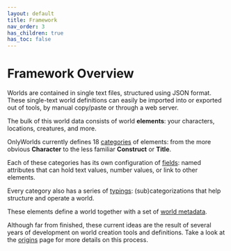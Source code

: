 ```yaml
---
layout: default
title: Framework
nav_order: 3
has_children: true
has_toc: false
---
```


# Framework Overview

Worlds are contained in single text files, structured using JSON format. These single-text world definitions can easily be imported into or exported out of tools, by manual copy/paste or through a web server. 

The bulk of this world data consists of world **elements**: your characters, locations, creatures, and more.

OnlyWorlds currently defines 18 [categories](/docs/framework/categories/) of elements: from the more obvious **Character** to the less familiar **Construct** or **Title**.

Each of these categories has its own configuration of [fields](/docs/framework/fields/): named attributes that can hold text values, number values, or link to other elements. 

Every category also has a series of [typings](/docs/framework/typings/): (sub)categorizations that help structure and operate a world. 

These elements define a world together with a set of [world metadata](/docs/framework/world-metadata/).

Although far from finished, these current ideas are the result of several years of development on world creation tools and definitions. Take a look at the [origins](/docs/framework/origins/) page for more details on this process.





